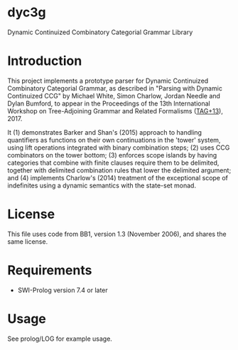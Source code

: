 # dyc3g
Dynamic Continuized Combinatory Categorial Grammar Library


# Introduction

This project implements a prototype parser for Dynamic Continuized
Combinatory Categorial Grammar, as described in "Parsing with Dynamic
Continuized CCG" by Michael White, Simon Charlow, Jordan Needle and
Dylan Bumford, to appear in the Proceedings of the 13th International
Workshop on Tree-Adjoining Grammar and Related Formalisms
([TAG+13](http://tag13.cs.umu.se/)), 2017.

It (1) demonstrates Barker and Shan's (2015) approach to
handling quantifiers as functions on their own continuations in the
'tower' system, using lift operations integrated with binary
combination steps; (2) uses CCG combinators on the tower bottom; (3)
enforces scope islands by having categories that combine with finite
clauses require them to be delimited, together with delimited
combination rules that lower the delimited argument; and (4)
implements Charlow's (2014) treatment of the exceptional scope of
indefinites using a dynamic semantics with the state-set monad. 


# License

This file uses code from BB1, version 1.3 (November 2006), and shares
the same license.


# Requirements

* SWI-Prolog version 7.4 or later


# Usage

See prolog/LOG for example usage.
